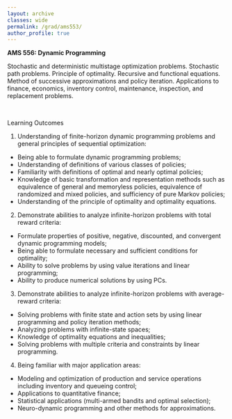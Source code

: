 ```yaml
---
layout: archive
classes: wide
permalink: /grad/ams553/
author_profile: true
---
```


**AMS 556: Dynamic Programming**

Stochastic and deterministic multistage optimization problems. Stochastic path problems. Principle of optimality. Recursive and functional equations. Method of successive approximations and policy iteration. Applications to finance, economics, inventory control, maintenance, inspection, and replacement problems.

<br/>

Learning Outcomes

1. Understanding of finite-horizon dynamic programming problems and general principles of sequential optimization:
  - Being able to formulate dynamic programming problems;
  - Understanding of definitions of various classes of policies;
  - Familiarity with definitions of optimal and nearly optimal policies;
  - Knowledge of basic transformation and representation methods such as equivalence of general and memoryless policies, equivalence of randomized and mixed policies, and sufficiency of pure Markov policies;
  - Understanding of the principle of optimality and optimality equations.
2. Demonstrate abilities to analyze infinite-horizon problems with total reward criteria: 
  - Formulate properties of positive, negative, discounted, and convergent dynamic programming models; 
  - Being able to formulate necessary and sufficient conditions for optimality;
  - Ability to solve problems by using value iterations and linear programming;
  - Ability to produce numerical solutions by using PCs.
3. Demonstrate abilities to analyze infinite-horizon problems with average-reward criteria: 
  - Solving problems with finite state and action sets by using linear programming and policy iteration methods;
  - Analyzing problems with infinite-state spaces;
  - Knowledge of optimality equations and inequalities;
  - Solving problems with multiple criteria and constraints by linear programming.
4. Being familiar with major application areas: 
  - Modeling and optimization of production and service operations including inventory and queueing control;
  - Applications to quantitative finance;
  - Statistical applications (multi-armed bandits and optimal selection);
  - Neuro-dynamic programming and other methods for approximations.
